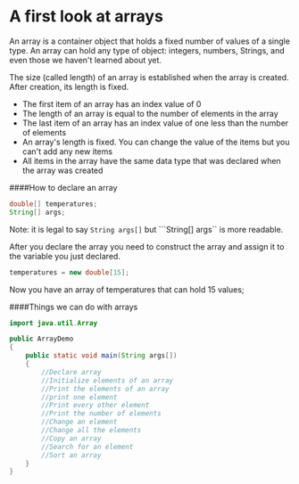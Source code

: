 # A first look at arrays

An array is a container object that holds a fixed number of values of a single type. An array can hold any type of object: integers, numbers, Strings, and even those we haven't learned about yet.

The size (called length) of an array is established when the array is created. After creation, its length is fixed.

* The first item of an array has an index value of 0
* The length of an array is equal to the number of elements in the array
* The last item of an array has an index value of one less than the number of elements
* An array's length is fixed. You can change the value of the items but you can't add any new items
* All items in the array have the same data type that was declared when the array was created

####How to declare an array
```java
double[] temperatures;
String[] args;
```
Note: it is legal to say ```String args[]``` but ```String[] args`` is more readable.

After you declare the array you need to construct the array and assign it to the variable you just declared.
```java
temperatures = new double[15];
```
Now you have an array of temperatures that can hold 15 values;

 
####Things we can do with arrays
```java 
import java.util.Array

public ArrayDemo
{
    public static void main(String args[])
    {
        //Declare array
        //Initialize elements of an array
        //Print the elements of an array
        //print one element
        //Print every other element
        //Print the number of elements
        //Change an element
        //Change all the elements
        //Copy an array
        //Search for an element
        //Sort an array
    }
}
```